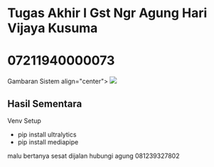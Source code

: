 # Tugas Akhir I Gst Ngr Agung Hari Vijaya Kusuma
# 07211940000073

Gambaran Sistem
align="center">
  <img src="[https://github.com/AgungHari/Pengembangan-Kursi-Roda-Otonom-Berbasis-Yolov8-untuk-Penghindaran-Obstacle/assets/169495092/5356efed-6fee-4ab9-80a8-9e0e866b007a]">
</p>

Hasil Sementara
-

Venv Setup
- pip install ultralytics
- pip install mediapipe

malu bertanya sesat dijalan hubungi agung 081239327802
